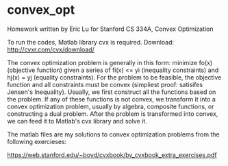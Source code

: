 # convex_opt
Homework written by Eric Lu for Stanford CS 334A, Convex Optimization

To run the codes, Matlab library cvx is required. Download: http://cvxr.com/cvx/download/

The convex optimization problem is generally in this form: minimize fo(x) (objective function) given a series of fi(x) <= yi (inequality constraints) and hj(x) = yj (equality constraints). For the problem to be feasible, the objective function and all constraints must be convex (simpliest proof: satisifes Jensen's Inequality). Usually, we first construct all the functions based on the problem. If any of these functions is not convex, we transform it into a convex optimization problem, usually by algebra, composite functions, or constructing a dual problem. After the problem is transformed into convex, we can feed it to Matlab's cvx library and solve it.

The matlab files are my solutions to convex optimization problems from the following exercieses:

https://web.stanford.edu/~boyd/cvxbook/bv_cvxbook_extra_exercises.pdf
